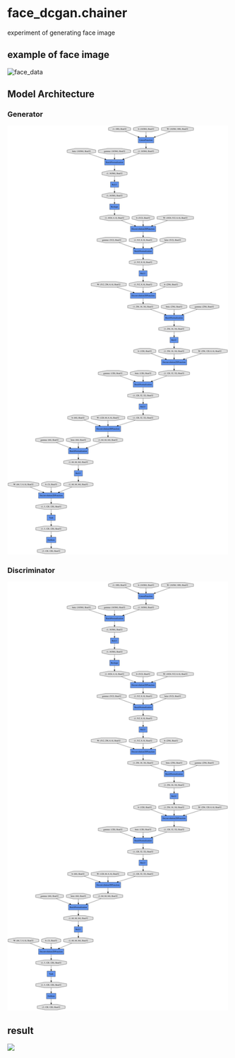# face_dcgan.chainer
experiment of generating face image

## example of face image
![face_data](https://raw.github.com/wiki/haru-256/face_dcgan.chainer/images/Yukio_Hatoyama_0001.jpg)

## Model Architecture
### Generator
<img src="https://github.com/haru-256/face_dcgan.chainer/blob/master/gen_graph.png" width="500px">

### Discriminator
<img src="https://github.com/haru-256/face_dcgan.chainer/blob/master/gen_graph.png" width="500px">

## result
<img src="https://raw.github.com/wiki/haru-256/face_dcgan.chainer/images/anim.gif" width="500px">
